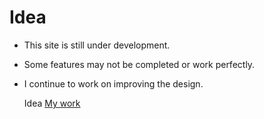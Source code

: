 # Idea
- This site is still under development.
* Some features may not be completed or work perfectly.
+ I continue to work on improving the design.

  Idea [My work](https://argen09.github.io/Idea/)
